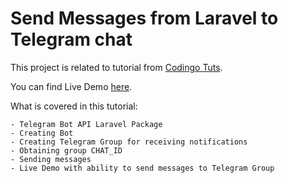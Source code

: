 # Send Messages from Laravel to Telegram chat

This project is related to tutorial from [Codingo Tuts].

You can find Live Demo [here](https://demo2.codingo.me/).

What is covered in this tutorial: 

    - Telegram Bot API Laravel Package
    - Creating Bot
    - Creating Telegram Group for receiving notifications
    - Obtaining group CHAT_ID
    - Sending messages
    - Live Demo with ability to send messages to Telegram Group
    

[Codingo Tuts]:https://tuts.codingo.me/using-telegram-messenger-for-laravel-application-notifications/


